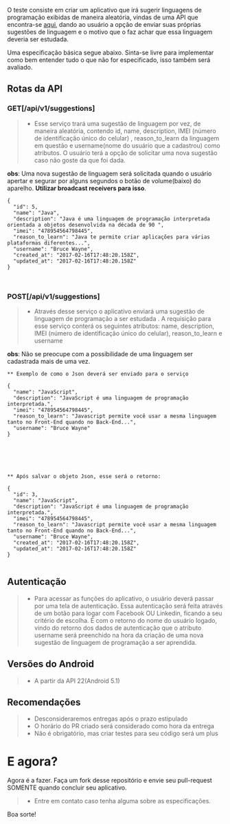 
   O teste consiste em criar um aplicativo que irá sugerir  linguagens de programação exibidas de maneira aleatória, vindas de uma API que encontra-se [aqui](https://teste-safety.herokuapp.com/api/v1/suggestions), dando ao usuário a opção de enviar suas próprias sugestões de linguagem e o motivo que o faz achar que essa linguagem deveria ser estudada. 
   	
   Uma especificação básica segue abaixo. Sinta-se livre para implementar como bem entender tudo o que não for especificado, isso também será avaliado.

## Rotas da API

### GET[/api/v1/suggestions]

> - Esse serviço trará uma sugestão de linguagem por vez, de maneira aleatória, contendo id, name, description,   IMEI (número de identificação único do celular) , reason_to_learn da linguagem em questão e username(nome do usuário que a cadastrou) como atributos. O usuário terá a opção de solicitar uma nova sugestão caso não goste da que foi dada.

 **obs**: Uma nova sugestão de linguagem será solicitada quando o usuário apertar e segurar por alguns segundos o botão de volume(baixo) do aparelho. **Utilizar broadcast receivers para isso**.	

```     
{
  "id": 5,
  "name": "Java",
  "description": "Java é uma linguagem de programação interpretada orientada a objetos desenvolvida na década de 90 ",
  "imei": "478954564798445",
  "reason_to_learn": "Java te permite criar aplicações para várias plataformas diferentes...",
  "username": "Bruce Wayne",
  "created_at": "2017-02-16T17:48:20.158Z",
  "updated_at": "2017-02-16T17:48:20.158Z"
}



```

### POST[/api/v1/suggestions]

> - Através desse serviço o aplicativo enviará uma sugestão de linguagem de programação a ser estudada . A requisição para esse serviço conterá os seguintes atributos: name, description,  IMEI (número de identificação único do celular), reason_to_learn e username


 **obs**: Não se preocupe com a possibilidade de uma linguagem ser cadastrada mais de uma vez.


```     
** Exemplo de como o Json deverá ser enviado para o serviço 

{
  "name": "JavaScript",
  "description": "JavaScript é uma linguagem de programação interpretada.",
  "imei": "478954564798445",
  "reason_to_learn": "Javascript permite você usar a mesma linguagem tanto no Front-End quando no Back-End...",
  "username": "Bruce Wayne"
}






** Após salvar o objeto Json, esse será o retorno:

{
  "id": 3,
  "name": "JavaScript",
  "description": "JavaScript é uma linguagem de programação interpretada.",
  "imei": "478954564798445",
  "reason_to_learn": "Javascript permite você usar a mesma linguagem tanto no Front-End quando no Back-End...",
  "username": "Bruce Wayne",
  "created_at": "2017-02-16T17:48:20.158Z",
  "updated_at": "2017-02-16T17:48:20.158Z"
}


```


## Autenticação
> - Para acessar as funções do aplicativo, o usuário deverá passar  por uma tela de autenticação. Essa autenticação será feita através de um botão para logar com Facebook OU Linkedin, ficando a seu critério de escolha. É com o retorno do nome do usuário logado, vindo do retorno dos dados de autenticação  que o atributo username será preenchido na hora da criação de uma nova sugestão de linguagem de programação a ser aprendida. 


## Versões do Android
> - A partir da API 22(Android 5.1)


## Recomendações

> - Desconsideraremos entregas após o prazo estipulado
> - O horário do PR criado será considerado como hora da entrega
> - Não é obrigatório, mas criar testes para seu código será um plus

	



# E agora?

Agora é a fazer. Faça um fork desse repositório e envie seu pull-request SOMENTE quando concluir seu aplicativo.  

> - Entre em contato caso tenha alguma sobre as especificações.


Boa sorte!









